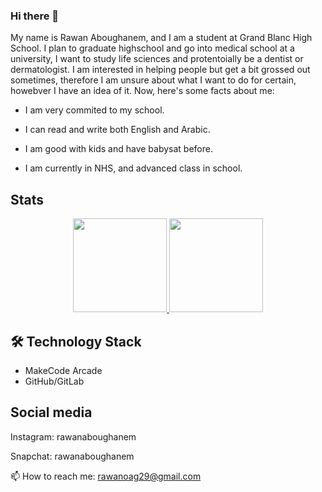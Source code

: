 ### Hi there 👋
 My name is Rawan Aboughanem, and I am a student at Grand Blanc High School. I plan to graduate highschool and go into medical school at a university, I want to study life sciences and protentoially be a dentist or dermatologist. I am interested in helping people but get a bit grossed out sometimes, therefore I am unsure about what I want to do for certain, howebver I have an idea of it. Now, here's some facts about me:

 - I am very commited to my school.

 - I can read and write both English and Arabic.

 - I am good with kids and have babysat before.

 - I am currently in NHS, and advanced class in school.

## Stats

<p align='center'>
 <a href="https://github-readme-stats.vercel.app/api?username=RawanA29&show_icons=true&count_private=true">
 <img height=150 src="https://github-readme-stats.vercel.app/api?username=yourusername&show_icons=true&count_private=true"/>
   </a>
   <a href="https://github.com/yourusername/github-readme-stats">
 <img height=150 src="https://github-readme-stats.vercel.app/api/top-langs/?username=RawanA29&layout=compact"/>
   </a>
</p>

## 🛠 Technology Stack
* MakeCode Arcade
* GitHub/GitLab

## Social media
Instagram: rawanaboughanem

Snapchat: rawanaboughanem


📫 How to reach me: <a href='mailto:your.email@example.com'>rawanoag29@gmail.com</a>
